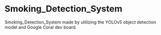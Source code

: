 # Smoking_Detection_System
Smoking_Detection_System made by utilizing the YOLOv5 object detection model and Google Coral dev board.
